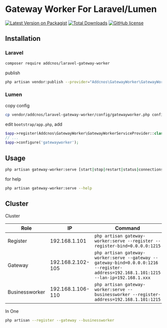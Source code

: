 # Gateway Worker For Laravel/Lumen

[![Latest Version on Packagist](https://img.shields.io/packagist/v/addcnos/laravel-gateway-worker.svg?style=flat-square)](https://packagist.org/packages/addcnos/laravel-gateway-worker)
[![Total Downloads](https://img.shields.io/packagist/dt/addcnos/laravel-gateway-worker.svg?style=flat-square)](https://packagist.org/packages/addcnos/laravel-gateway-worker)
[![GitHub license](https://img.shields.io/github/license/addcnos/laravel-gateway-worker)](https://github.com/addcnos/laravel-gateway-worker)

## Installation

### Laravel

~~~bash
composer require addcnos/laravel-gateway-worker
~~~

publish

~~~bash
php artisan vendor:publish --provider="Addcnos\GatewayWorker\GatewayWorkerServiceProvider"
~~~

### Lumen

copy config

~~~bash
cp vendor/addcnos/laravel-gateway-worker/config/gatewayworker.php config
~~~

edit `bootstrap/app.php`, add

~~~php
$app->register(Addcnos\GatewayWorker\GatewayWorkerServiceProvider::class);
// ...
$app->configure('gatewayworker');
~~~

## Usage

~~~bash
php artisan gateway-worker:serve [start|stop|restart|status|connections|help]
~~~

for help

~~~bash
php artisan gateway-worker:serve --help
~~~

## Cluster

Cluster

|Role|IP|Command|
|--|--|--|
|Register|192.168.1.101|`php artisan gateway-worker:serve --register --register-bind=0.0.0.0:1215`|
|Gateway|192.168.2.102-105|`php artisan gateway-worker:serve --gateway --gateway-bind=0.0.0.0:1216 --register-address=192.168.1.101:1215 --lan-ip=192.168.1.xxx`|
|Businessworker|192.168.1.106-110|`php artisan gateway-worker:serve --businessworker --register-address=192.168.1.101:1215`|

In One

~~~bash
php artisan --register --gateway --businessworker
~~~
